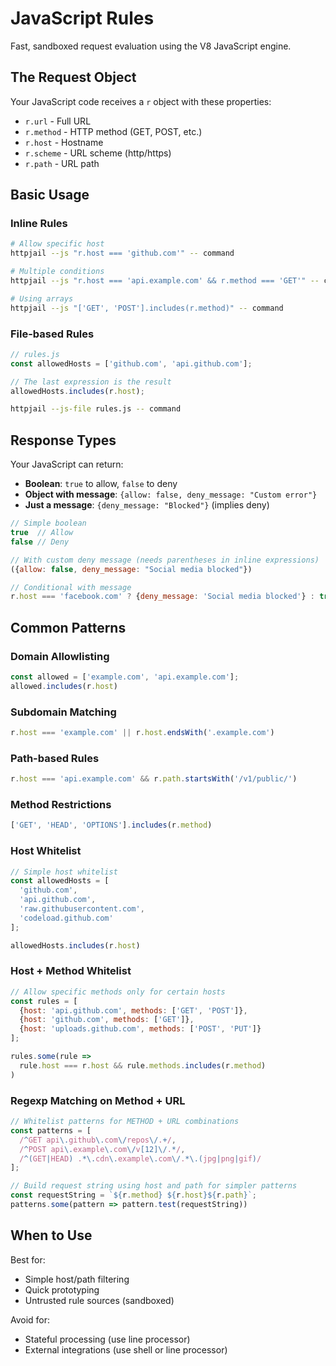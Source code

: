 # JavaScript Rules

Fast, sandboxed request evaluation using the V8 JavaScript engine.

## The Request Object

Your JavaScript code receives a `r` object with these properties:

- `r.url` - Full URL
- `r.method` - HTTP method (GET, POST, etc.)
- `r.host` - Hostname
- `r.scheme` - URL scheme (http/https)
- `r.path` - URL path

## Basic Usage

### Inline Rules

```bash
# Allow specific host
httpjail --js "r.host === 'github.com'" -- command

# Multiple conditions
httpjail --js "r.host === 'api.example.com' && r.method === 'GET'" -- command

# Using arrays
httpjail --js "['GET', 'POST'].includes(r.method)" -- command
```

### File-based Rules

```javascript
// rules.js
const allowedHosts = ['github.com', 'api.github.com'];

// The last expression is the result
allowedHosts.includes(r.host);
```

```bash
httpjail --js-file rules.js -- command
```

## Response Types

Your JavaScript can return:

- **Boolean**: `true` to allow, `false` to deny
- **Object with message**: `{allow: false, deny_message: "Custom error"}`
- **Just a message**: `{deny_message: "Blocked"}` (implies deny)

```javascript
// Simple boolean
true  // Allow
false // Deny

// With custom deny message (needs parentheses in inline expressions)
({allow: false, deny_message: "Social media blocked"})

// Conditional with message
r.host === 'facebook.com' ? {deny_message: 'Social media blocked'} : true
```

## Common Patterns

### Domain Allowlisting

```javascript
const allowed = ['example.com', 'api.example.com'];
allowed.includes(r.host)
```

### Subdomain Matching

```javascript
r.host === 'example.com' || r.host.endsWith('.example.com')
```

### Path-based Rules

```javascript
r.host === 'api.example.com' && r.path.startsWith('/v1/public/')
```

### Method Restrictions

```javascript
['GET', 'HEAD', 'OPTIONS'].includes(r.method)
```

### Host Whitelist

```javascript
// Simple host whitelist
const allowedHosts = [
  'github.com',
  'api.github.com',
  'raw.githubusercontent.com',
  'codeload.github.com'
];

allowedHosts.includes(r.host)
```

### Host + Method Whitelist

```javascript
// Allow specific methods only for certain hosts
const rules = [
  {host: 'api.github.com', methods: ['GET', 'POST']},
  {host: 'github.com', methods: ['GET']},
  {host: 'uploads.github.com', methods: ['POST', 'PUT']}
];

rules.some(rule => 
  rule.host === r.host && rule.methods.includes(r.method)
)
```

### Regexp Matching on Method + URL

```javascript
// Whitelist patterns for METHOD + URL combinations
const patterns = [
  /^GET api\.github\.com\/repos\/.+/,
  /^POST api\.example\.com\/v[12]\/.*/,
  /^(GET|HEAD) .*\.cdn\.example\.com\/.*\.(jpg|png|gif)/
];

// Build request string using host and path for simpler patterns
const requestString = `${r.method} ${r.host}${r.path}`;
patterns.some(pattern => pattern.test(requestString))
```

## When to Use

Best for:
- Simple host/path filtering
- Quick prototyping
- Untrusted rule sources (sandboxed)

Avoid for:
- Stateful processing (use line processor)
- External integrations (use shell or line processor)
